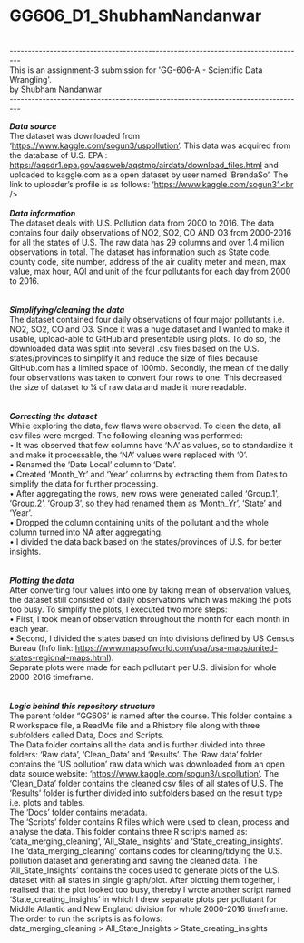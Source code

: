 # GG606_D1_ShubhamNandanwar
<br />
---------------------------------------------------------------------------------<br />
This is an assignment-3 submission for 'GG-606-A - Scientific Data Wrangling'.<br />
by Shubham Nandanwar<br />
---------------------------------------------------------------------------------<br />

***********Data source***********<br />
The dataset was downloaded from ‘https://www.kaggle.com/sogun3/uspollution’. This data was acquired from the database of U.S. EPA : https://aqsdr1.epa.gov/aqsweb/aqstmp/airdata/download_files.html and uploaded to kaggle.com as a open dataset by user named ‘BrendaSo’. The link to uploader’s profile is as follows: ‘https://www.kaggle.com/sogun3’.<br />
<br />
<br />
***********Data information***********<br />
The dataset deals with U.S. Pollution data from 2000 to 2016. The data contains four daily observations of NO2, SO2, CO AND O3 from 2000-2016 for all the states of U.S. The raw data has 29 columns and over 1.4 million observations in total. The dataset has information such as State code, county code, site number, address of the air quality meter and mean, max value, max hour, AQI and unit of the four pollutants for each day from 2000 to 2016.<br /> 
<br />
<br />
***********Simplifying/cleaning the data***********<br />
The dataset contained four daily observations of four major pollutants i.e. NO2, SO2, CO and O3. Since it was a huge dataset and I wanted to make it usable, upload-able to GitHub and presentable using plots. To do so, the downloaded data was split into several .csv files based on the U.S. states/provinces to simplify it and reduce the size of files because GitHub.com has a limited space of 100mb. Secondly, the mean of the daily four observations was taken to convert four rows to one. This decreased the size of dataset to ¼ of raw data and made it more readable.<br />
<br />
<br />
***********Correcting the dataset***********<br />
While exploring the data, few flaws were observed. To clean the data, all csv files were merged. The following cleaning was performed:<br />
•	It was observed that few columns have ‘NA’ as values, so to standardize it and make it processable, the ‘NA’ values were replaced with ‘0’. <br />
•	Renamed the ‘Date Local’ column to ‘Date’. <br />
•	Created ‘Month_Yr’ and ‘Year’ columns by extracting them from Dates to simplify the data for further processing. <br />
•	After aggregating the rows, new rows were generated called ‘Group.1’, ‘Group.2’, ‘Group.3’, so they had renamed them as ‘Month_Yr’, ‘State’ and ‘Year’. <br />
•	Dropped the column containing units of the pollutant and the whole column turned into NA after aggregating. <br />
•	I divided the data back based on the states/provinces of U.S. for better insights.<br />
<br />
<br />
***********Plotting the data***********<br />
After converting four values into one by taking mean of observation values, the dataset still consisted of daily observations which was making the plots too busy. To simplify the plots, I executed two more steps:<br />
•	First, I took mean of observation throughout the month for each month in each year. <br />
•	Second, I divided the states based on into divisions defined by US Census Bureau (Info link: https://www.mapsofworld.com/usa/usa-maps/united-states-regional-maps.html). <br />
Separate plots were made for each pollutant per U.S. division for whole 2000-2016 timeframe. <br />
<br />
<br />
***********Logic behind this repository structure***********<br />
The parent folder “GG606’ is named after the course. This folder contains a R workspace file, a ReadMe file and a Rhistory file along with three subfolders called Data, Docs and Scripts. <br />
The Data folder contains all the data and is further divided into three folders: ‘Raw data’, ‘Clean_Data’ and ‘Results’. The ‘Raw data’ folder contains the ‘US pollution’ raw data which was downloaded from an open data source website: ‘https://www.kaggle.com/sogun3/uspollution’. The ‘Clean_Data’ folder contains the cleaned csv files of all states of U.S. The ‘Results’ folder is further divided into subfolders based on the result type i.e. plots and tables. <br /> 
The ‘Docs’ folder contains metadata. <br />
The ‘Scripts’ folder contains R files which were used to clean, process and analyse the data. This folder contains three R scripts named as: ‘data_merging_cleaning’, ‘All_State_Insights’ and ‘State_creating_insights’. The ‘data_merging_cleaning’ contains codes for cleaning/tidying the U.S. pollution dataset and generating and saving the cleaned data. The ‘All_State_Insights’ contains the codes used to generate plots of the U.S. dataset with all states in single graph/plot. After plotting them together, I realised that the plot looked too busy, thereby I wrote another script named ‘State_creating_insights’ in which I drew separate plots per pollutant for Middle Atlantic and New England division for whole 2000-2016 timeframe.<br />
The order to run the scripts is as follows: <br />
data_merging_cleaning > All_State_Insights > State_creating_insights<br />
<br />
<br />


